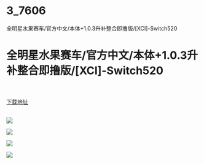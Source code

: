 # 3_7606
全明星水果赛车/官方中文/本体+1.0.3升补整合即撸版/[XCI]-Switch520
# 全明星水果赛车/官方中文/本体+1.0.3升补整合即撸版/[XCI]-Switch520
 <br/></br>
[下载地址](https://www.switch520.cc/article/7606 "下载地址")
<br/></br>

<p><span><strong><img src="https://www.switch520.cc/muke_img/upload_art_editor_20201202-1_fe6ba4d8cf67c0713e09d159359bed1f.jpg"></strong></span></p>
<p><span><strong><img src="https://www.switch520.cc/muke_img/upload_art_editor_20201202-1_4e5dc94476abf6a101824eadb425af8e.jpg"></strong></span></p>
<p><span><strong><img src="https://www.switch520.cc/muke_img/upload_art_editor_20201202-1_d2c51c1a244ddb899525b8682ef0cad7.jpg"></strong></span></p>
<p><span><strong><img src="https://www.switch520.cc/muke_img/upload_art_editor_20201202-1_dfdbcd09b9af52f00f02b07b91dc0420.jpg"></strong></span></p>
<p></p>
<p></p>
